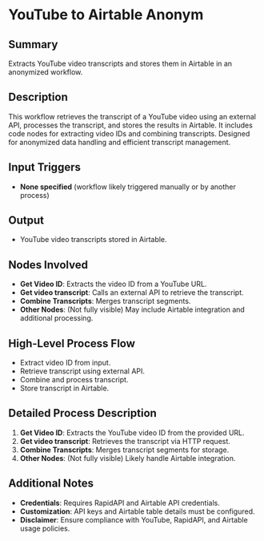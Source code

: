 # YouTube to Airtable Anonym

## Summary
Extracts YouTube video transcripts and stores them in Airtable in an anonymized workflow.

## Description
This workflow retrieves the transcript of a YouTube video using an external API, processes the transcript, and stores the results in Airtable. It includes code nodes for extracting video IDs and combining transcripts. Designed for anonymized data handling and efficient transcript management.

## Input Triggers
- **None specified** (workflow likely triggered manually or by another process)

## Output
- YouTube video transcripts stored in Airtable.

## Nodes Involved
- **Get Video ID**: Extracts the video ID from a YouTube URL.
- **Get video transcript**: Calls an external API to retrieve the transcript.
- **Combine Transcripts**: Merges transcript segments.
- **Other Nodes**: (Not fully visible) May include Airtable integration and additional processing.

## High-Level Process Flow
- Extract video ID from input.
- Retrieve transcript using external API.
- Combine and process transcript.
- Store transcript in Airtable.

## Detailed Process Description
1. **Get Video ID**: Extracts the YouTube video ID from the provided URL.
2. **Get video transcript**: Retrieves the transcript via HTTP request.
3. **Combine Transcripts**: Merges transcript segments for storage.
4. **Other Nodes**: (Not fully visible) Likely handle Airtable integration.

## Additional Notes
- **Credentials**: Requires RapidAPI and Airtable API credentials.
- **Customization**: API keys and Airtable table details must be configured.
- **Disclaimer**: Ensure compliance with YouTube, RapidAPI, and Airtable usage policies.
